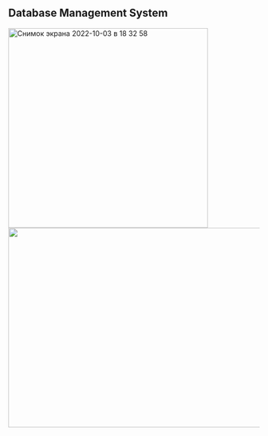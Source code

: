 ## Database Management System

<img width="400" alt="Снимок экрана 2022-10-03 в 18 32 58" src="https://user-images.githubusercontent.com/75206974/193620455-188895a6-3aaf-42ac-a346-4afb79a503ea.png">
<img src="[https://user-images.githubusercontent.com/75206974/180293369-21fb5652-4de4-4085-8ec5-663f7c8db70d.gif](https://user-images.githubusercontent.com/75206974/193621892-2d630816-5e90-4348-9ba0-61f5b76ed042.gif]" width="800" height="400">

